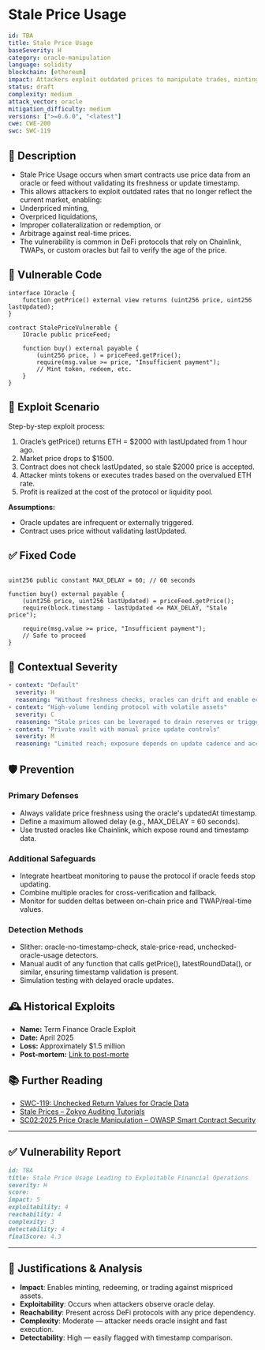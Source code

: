 # Stale Price Usage 

```YAML
id: TBA
title: Stale Price Usage 
baseSeverity: H
category: oracle-manipulation
language: solidity
blockchain: [ethereum]
impact: Attackers exploit outdated prices to manipulate trades, minting, or liquidations
status: draft
complexity: medium
attack_vector: oracle
mitigation_difficulty: medium
versions: [">=0.6.0", "<latest"]
cwe: CWE-200
swc: SWC-119
```

## 📝 Description

- Stale Price Usage occurs when smart contracts use price data from an oracle or feed without validating its freshness or update timestamp. 
- This allows attackers to exploit outdated rates that no longer reflect the current market, enabling:
- Underpriced minting, 
- Overpriced liquidations, 
- Improper collateralization or redemption, or
- Arbitrage against real-time prices.
- The vulnerability is common in DeFi protocols that rely on Chainlink, TWAPs, or custom oracles but fail to verify the age of the price.

## 🚨 Vulnerable Code

```solidity
interface IOracle {
    function getPrice() external view returns (uint256 price, uint256 lastUpdated);
}

contract StalePriceVulnerable {
    IOracle public priceFeed;

    function buy() external payable {
        (uint256 price, ) = priceFeed.getPrice();
        require(msg.value >= price, "Insufficient payment");
        // Mint token, redeem, etc.
    }
}
```

## 🧪 Exploit Scenario

Step-by-step exploit process:

1. Oracle’s getPrice() returns ETH = $2000 with lastUpdated from 1 hour ago.
2. Market price drops to $1500.
3. Contract does not check lastUpdated, so stale $2000 price is accepted.
4. Attacker mints tokens or executes trades based on the overvalued ETH rate.
5. Profit is realized at the cost of the protocol or liquidity pool.

**Assumptions:**

- Oracle updates are infrequent or externally triggered.
- Contract uses price without validating lastUpdated.

## ✅ Fixed Code

```solidity

uint256 public constant MAX_DELAY = 60; // 60 seconds

function buy() external payable {
    (uint256 price, uint256 lastUpdated) = priceFeed.getPrice();
    require(block.timestamp - lastUpdated <= MAX_DELAY, "Stale price");

    require(msg.value >= price, "Insufficient payment");
    // Safe to proceed
}
```

## 🧭 Contextual Severity

```yaml
- context: "Default"
  severity: H
  reasoning: "Without freshness checks, oracles can drift and enable economic exploits."
- context: "High-volume lending protocol with volatile assets"
  severity: C
  reasoning: "Stale prices can be leveraged to drain reserves or trigger mass liquidations."
- context: "Private vault with manual price update controls"
  severity: M
  reasoning: "Limited reach; exposure depends on update cadence and access control."
```

## 🛡️ Prevention

### Primary Defenses

- Always validate price freshness using the oracle's updatedAt timestamp.
- Define a maximum allowed delay (e.g., MAX_DELAY = 60 seconds).
- Use trusted oracles like Chainlink, which expose round and timestamp data.

### Additional Safeguards

- Integrate heartbeat monitoring to pause the protocol if oracle feeds stop updating.
- Combine multiple oracles for cross-verification and fallback.
- Monitor for sudden deltas between on-chain price and TWAP/real-time values.

### Detection Methods

- Slither: oracle-no-timestamp-check, stale-price-read, unchecked-oracle-usage detectors.
- Manual audit of any function that calls getPrice(), latestRoundData(), or similar, ensuring timestamp validation is present.
- Simulation testing with delayed oracle updates.

## 🕰️ Historical Exploits

- **Name:** Term Finance Oracle Exploit 
- **Date:** April 2025 
- **Loss:** Approximately $1.5 million 
- **Post-mortem:** [Link to post-morte](https://getfailsafe.com/post-mortem-term-finance/) 

## 📚 Further Reading

- [SWC-119: Unchecked Return Values for Oracle Data](https://swcregistry.io/docs/SWC-119) 
- [Stale Prices – Zokyo Auditing Tutorials](https://zokyo-auditing-tutorials.gitbook.io/zokyo-tutorials/tutorial-15-oracles/found-vulnerabilities-in-oracle-implementations/stale-prices) 
- [SC02:2025 Price Oracle Manipulation – OWASP Smart Contract Security](https://scs.owasp.org/sctop10/SC02-PriceOracleManipulation/) 

---

## ✅ Vulnerability Report

```markdown
id: TBA
title: Stale Price Usage Leading to Exploitable Financial Operations
severity: H
score:
impact: 5         
exploitability: 4 
reachability: 4   
complexity: 3     
detectability: 4  
finalScore: 4.3
```

---

## 📄 Justifications & Analysis

- **Impact**: Enables minting, redeeming, or trading against mispriced assets.
- **Exploitability**: Occurs when attackers observe oracle delay.
- **Reachability**: Present across DeFi protocols with any price dependency.
- **Complexity**: Moderate — attacker needs oracle insight and fast execution.
- **Detectability**: High — easily flagged with timestamp comparison.